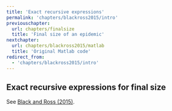 ```yaml
---
title: 'Exact recursive expressions'
permalink: 'chapters/blackross2015/intro'
previouschapter:
  url: chapters/finalsize
  title: 'Final size of an epidemic'
nextchapter:
  url: chapters/blackross2015/matlab
  title: 'Original Matlab code'
redirect_from:
  - 'chapters/blackross2015/intro'
---
```

## Exact recursive expressions for final size

See [Black and Ross (2015)](https://doi.org/10.1016/j.jtbi.2014.11.029).